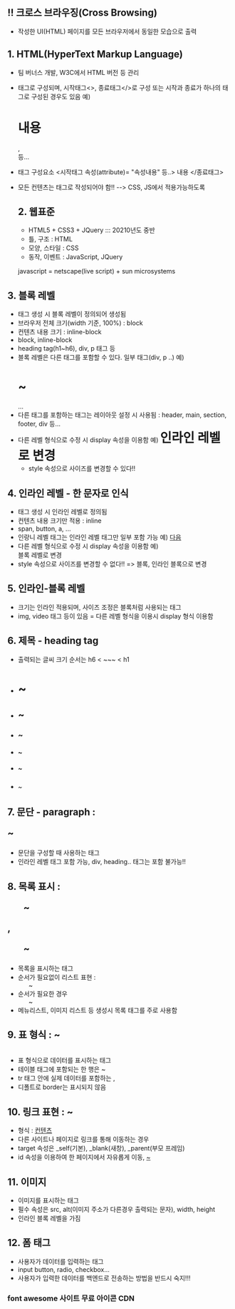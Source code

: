 ## !! 크로스 브라우징(Cross Browsing) 
- 작성한 UI(HTML) 페이지를 모든 브라우저에서 동일한 모습으로 출력

## 1. HTML(HyperText Markup Language)
- 팀 버너스 개발, W3C에서 HTML 버전 등 관리
- 태그로 구성되며, 시작태그<>, 종료태그</>로 구성
  또는 시작과 종료가 하나의 태그로 구성된 경우도 있음
  예) <h1>내용</h1>, <br/> 등...
- 태그 구성요소
  <시작태그 속성(attribute)= "속성내용" 등..> 내용 </종료태그>
- 모든 컨텐츠는 태그로 작성되어야 함!! --> CSS, JS에서 적용가능하도록

  ## 2. 웹표준
  - HTML5 + CSS3 + JQuery ::: 20210년도 중반
  - 틀, 구조 : HTML
  - 모양, 스타일 : CSS
  - 동작, 이벤트 : JavaScript, JQuery

  javascript = netscape(live script) + sun microsystems

## 3. 블록 레벨
- 태그 생성 시 블록 레벨이 정의되어 생성됨
- 브라우저 전체 크기(width 기준, 100%) : block 
- 컨텐츠 내용 크기 : inline-block
- block, inline-block
- heading tag(h1~h6), div, p 태그 등
- 블록 레벨은 다른 태그를 포함할 수 있다. 일부 태그(div, p ..)
  예) <div>
        <h1>~</h1>
        ...
    </div>
- 다른 태그를 포함하는 태그는 레이아웃 설정 시 사용됨
 : header, main, section, footer, div 등...
 - 다른 레벨 형식으로 수정 시 display 속성을 이용함
   예) <h1 style = "display:inline;">인라인 레벨로 변경</h1>
   - style 속성으로 사이즈를 변경할 수 있다!!

## 4. 인라인 레벨 - 한 문자로 인식
- 태그 생성 시 인라인 레벨로 정의됨
- 컨텐츠 내용 크기만 적용 : inline
- span, button, a, ...
- 인랑니 레벨 태그는 인라인 레벨 태그만 일부 포함 가능
  예) <span><a href="">다음</a></span>
- 다른 레벨 형식으로 수정 시 display 속성을 이용함
  예) <span style="display:block;">블록 레벨로 변경</span>
- style 속성으로 사이즈를 변경할 수 없다!! => 블록, 인라인 블록으로 변경

## 5. 인라인-블록 레벨
- 크기는 인라인 적용되며, 사이즈 조정은 블록처럼 사용되는 태그
- img, video 태그 등이 있음
= 다른 레벨 형식을 이용시 display 형식 이용함

## 6. 제목 - heading tag 
- 출력되는 글씨 크기 순서는 h6 < ~~~ < h1
- <h1>~</h1>
- <h2>~</h2>
- <h3>~</h3>
- <h4>~</h4>
- <h5>~</h5>
- <h6>~</h6>

## 7. 문단 - paragraph : <p> ~ </p>
- 문단을 구성할 때 사용하는 태그
- 인라인 레벨 태그 포함 가능, div, heading.. 태그는 포함 불가능!!

## 8. 목록 표시 : <ul>~</ul>, <ol>~</ol>
- 목록을 표시하는 태그
- 순서가 필요없이 리스트 표현 : <ul>~</ul>
- 순서가 필요한 경우 <ol>~</ol>
- 메뉴리스트, 이미지 리스트 등 생성시 목록 태그를 주로 사용함


## 9. 표 형식 : <table> ~ </table>
- 표 형식으로 데이터를 표시하는 태그
- 테이블 태그에 포함되는 한 행은 <tr>~</tr>
- tr 태그 안에 실제 데이터를 포함하는 <th>, <td>
- 디폴트로 border는 표시되지 않음

## 10. 링크 표현 <Anchor> :  <a>~</a>
- 형식 : <a href="절대/상대경로" target="">컨텐츠</a>
- 다른 사이트나 페이지로 링크를 통해 이동하는 경우
- target 속성은 _self(기본), _blank(새창), _parent(부모 프레임)
- id 속성을 이용하여 한 페이지에서 자유롭게 이동, <a href="#아이디"> ~ </a>

## 11. 이미지
- 이미지를 표시하는 태그
- 필수 속성은 src, alt(이미지 주소가 다른경우 출력되는 문자), width, height
- 인라인 블록 레벨을 가짐

## 12. 폼 태그 
- 사용자가 데이터를 입력하는 태그
- input button, radio, checkbox...
- 사용자가 입력한 데이터를 백엔드로 전송하는 방법을 반드시 숙지!!!

### font awesome 사이트 무료 아이콘 CDN
<link
 rel="stylesheet"
 href="https://cdnjs.cloudflare.com/ajax/libs/font-awesome/6.5.0/css/all.min.css"
/>